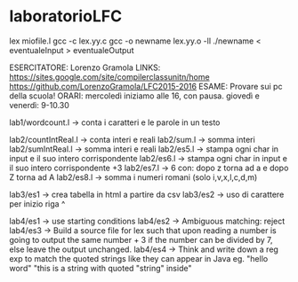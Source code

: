 # laboratorioLFC

lex miofile.l
gcc -c lex.yy.c
gcc -o newname lex.yy.o -ll
./newname < eventualeInput > eventualeOutput

ESERCITATORE: Lorenzo Gramola
LINKS:        https://sites.google.com/site/compilerclassunitn/home
              https://github.com/LorenzoGramola/LFC2015-2016
ESAME:        Provare sui pc della scuola!
ORARI:        mercoledì iniziamo alle 16, con pausa.
              giovedì e venerdì: 9-10.30


lab1/wordcount.l -> conta i caratteri e le parole in un testo

lab2/countIntReal.l -> conta interi e reali
lab2/sum.l -> somma interi
lab2/sumIntReal.l -> somma interi e reali
lab2/es5.l -> stampa ogni char in input e il suo intero corrispondente
lab2/es6.l -> stampa ogni char in input e il suo intero corrispondente +3
lab2/es7.l -> 6 con: dopo z torna ad a e dopo Z torna ad A
lab2/es8.l -> somma i numeri romani (solo i,v,x,l,c,d,m)

lab3/es1 -> crea tabella in html a partire da csv
lab3/es2 -> uso di carattere per inizio riga ^

lab4/es1 -> use starting conditions
lab4/es2 -> Ambiguous matching: reject
lab4/es3 -> Build a source file for lex such that upon reading a number is going
	    to output the same number + 3 if the number can be divided by 7, else 
	    leave the output unchanged.
lab4/es4 -> Think and write down a reg exp to match the quoted strings like
	    they can appear in Java
            eg. "hello word"
            "this is a string with quoted \"string\" inside"